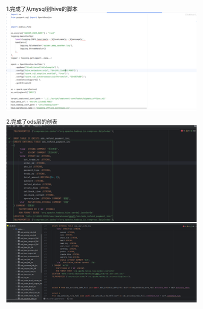 1.完成了从mysql到hive的脚本
![img_8.png](img%2F15%2Fimg_8.png)

2.完成了ods层的创表
![img_9.png](img%2F15%2Fimg_9.png)
![img.png](img.png)
